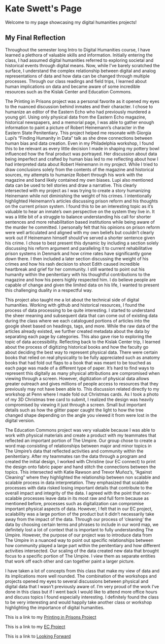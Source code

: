
# Kate Swett's Page

Welcome to my page showcasing my digital humanities projects!

## My Final Reflection

Throughout the semester long Intro to Digital Humanities course, I have learned a plethora of valuable skills and information. Initially entering the class, I had assumed digital humanities referred to exploring societal and historical events through digital means. Now, while I’ve barely scratched the surface, I understand the complex relationship between digital and analog representations of data and how data can be changed through multiple processes. Through our class readings and field trips, I learned about human implications on data and became aware of some incredible resources such as the Kislak Center and Education Commons. 

The Printing in Prisons project was a personal favorite as it opened my eyes to the nuanced discussion behind inmates and their character. I chose to humanize an editor of the Eastern Echo who had previously murdered a young girl. Using only physical data from the Eastern Echo magazine, historical newspapers, and a memorial page, I was able to gather enough information to paint a picture of Robert Heinemann’s character in the Eastern State Penitentiary. This project helped me resonate with Giorgia Lupi’s “Finding Humanity in Data” talk as she drew connections between human bias and data creation. Even in my Philadelphia workshop, I found this to be relevant as every little decision I made in shaping my pottery bowl influenced how the final product was portrayed. Her discussion about data being imperfect and crafted by human bias led to me reflecting about how I had interpreted data about Robert Heinemann in my project. While I tried to draw conclusions solely from the contents of the magazine and historical sources, my attempts to humanize Robert through his work with the magazine and band likely contained my own biases. Lupi also mentioned data can be used to tell stories and draw a narrative. This clearly intersected with my project as I was trying to create a story humanizing Heinemann while not diminishing the weight of his crimes. I intentionally highlighted Heinemann’s articles discussing prison reform and his thoughts on the current prison system. I found this to be an interesting topic as it’s valuable to hear an inmate’s own perspective on the system they live in. It was a little bit of a struggle to balance understanding his call for shorter sentences and more rehabilitation based institutions while being aware of the murder he committed. I personally felt that his opinions on prison reform were well articulated and aligned with my own beliefs but couldn’t clearly work out if Heinemann himself should’ve served a shorter sentence given his crime. I chose to best present this dynamic by including a section solely discussing his reform argument and paralleling it to current rehabilitative prison systems in Denmark and how crime rates have significantly gone down there. I then included a later section discussing the weight of his crimes and how his rash decision to shoot Edith caused incredible heartbreak and grief for her community. I still wanted to point out his humanity within the penitentiary with his thoughtful contributions to the magazine and how his peers highly respected him. I do believe people are capable of change and given the limited data on his life, I wanted to present this challenging duality in a respectful way.

This project also taught me a lot about the technical side of digital humanities. Working with github and historical resources, I found the process of data processing to be quite interesting. I started to understand the sheer meaning and subsequent data that can come out of existing data during the class where we each catalogued portions of articles into the google sheet based on headings, tags, and more. While the raw data of the articles already existed, we further created metadata about the data by separating each page by categories. This also gave rise to exploring the topic of data accessibility. Reflecting back to the Kislak Center trip, I learned about the process of digitizing historical books and how the faculty go about deciding the best way to represent physical data. There were certain books that relied on real physicality to be fully appreciated such as anatomy books that had fold out flaps to a book that was meant to be touched as each page was made of a different type of paper. It’s hard to find ways to represent this digitally as many physical attributions are compromised when viewing through a screen. However, digitization of physical data allows greater outreach and gives millions of people access to resources that they previously may not have been able to. This discussion related directly to my workshop at Penn where I made fold out Christmas cards. As I took a photo of my 3D Christmas tree card to submit, I realized the design was heavily compromised by viewing it just through a screen. Small but important details such as how the glitter paper caught the light to how the tree changed shape depending on the angle you viewed it from were lost in the digital version. 

The Education Commons project was very valuable because I was able to work with physical materials and create a product with my teammates that reflected an important portion of The Umpire. Our group chose to create a word map consisting of relationships between major and minor topics in The Umpire’s data that reflected activities and community within the penitentiary. After my teammates ran the data through a program and created the initial design, I worked with Christine (our EC connect) to print the design onto fabric paper and hand stitch the connections between the topics. This intersected with Katie Rawson and Trevor Muñoz’s, “Against Cleaning” where they highlighted the relationship between non scalable and scalable process in data interpretation. They emphasized that scalable processes with data risked losing important details that contribute to the overall impact and integrity of the data. I agreed with the point that non-scalable processes leave data in its most raw and full form because as mentioned before, processes such as digitalization can compromise important physical aspects of data. However, I felt that in our EC project, scalability was a large portion of the product but it didn’t necessarily take away from the impact of the data. Through our process of ‘cleaning’ the data by choosing certain terms and phrases to include in our word map, we definitely lost a lot of context that is important to fully understanding The Umpire. However, the purpose of our project was to introduce data from The Umpire in a nuanced way to point out specific relationships between how community played a large part within the penitentiary and how different activities intersected. Our scaling of the data created new data that brought focus to a specific portion of The Umpire. I view them as separate entities that work off each other and can together paint a larger picture. 

I have taken a lot of concepts from this class that make my view of data and its implications more well rounded. The combination of the workshops and projects opened my eyes to several discussions between physical and digital data that I wasn’t previously aware of. I’m very proud of the work I’ve done in this class but if I went back I would like to attend more office hours and discuss topics I found especially interesting. I definitely found the class to be very interesting and would happily take another class or workshop highlighting the importance of digital humanities.


This is a link to my [Printing in Prisons Project](ESPproject.md)

This is a link to my [EC Project](ecproject.md)

This is a link to [Looking Forward](lookingforward.md)
